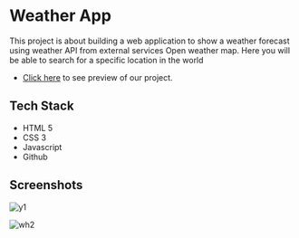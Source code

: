 # Weather App
This project is about building a web application to show a weather forecast using weather API from external services Open weather map. Here you will be able to search for a specific location in the world

- [Click here](https://weatherreportss.netlify.app/) to see preview of our project.


## Tech Stack

- HTML 5
- CSS 3
- Javascript
- Github

## Screenshots

![y1](https://user-images.githubusercontent.com/99754518/172013476-73cc4b62-6519-48dc-b2a0-f2fcdbe4d910.png)

![wh2](https://user-images.githubusercontent.com/99754518/172013473-fc86d484-93f0-4a7f-bdcf-42da06f8da5b.png)




